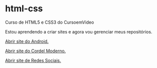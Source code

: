 # html-css
 Curso de HTML5 e CSS3 do CursoemVideo

Estou aprendendo a criar sites e agora vou gerenciar meus repositórios.

<a href="https://filipekawano.github.io/html-css/desafios/desafio_10/site-guanabara/android.html">Abrir site do Android.</a>

<a href="https://filipekawano.github.io/html-css/desafios/desafio_12/index.html">Abrir site do Cordel Moderno.</a>

<a href="https://filipekawano.github.io/html-css/desafios/desafio_13/index.html">Abrir site de Redes Sociais.</a>
